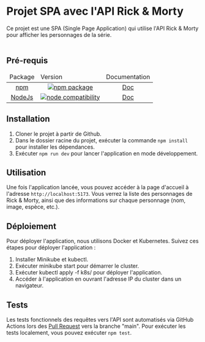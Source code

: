 # Projet SPA avec l'API Rick & Morty
Ce projet est une SPA (Single Page Application) qui utilise l'API Rick & Morty pour afficher les personnages de la série.
<br>
<br>

## Pré-requis

<div align="center">
  <table>
    <thead>
       <tr>
          <td>Package</td>
          <td>Version</td>
          <td>Documentation</td>
      </tr>
    </thead>
      <tbody align="center">
       <tr>
          <td><a href="https://github.com/npm/cli">npm</a></td>
          <td><a href="https://npmjs.com/package/vite"><img src="https://img.shields.io/npm/v/vite.svg" alt="npm package"></a></td>
          <td><a href="https://docs.npmjs.com/">Doc</a></td>
      </tr>
      <tr>
          <td><a href="https://github.com/nodejs/node">NodeJs</a></td>
          <td><a href="https://nodejs.org/en/about/releases/"><img src="https://img.shields.io/node/v/vite.svg" alt="node compatibility"></a></td>
          <td><a href="https://nodejs.org/en/docs/">Doc</a></td>
      </tr>
    </tbody>
  </table>
</div>

## Installation

1. Cloner le projet à partir de Github.
2. Dans le dossier racine du projet, exécuter la commande ```npm install``` pour installer les dépendances.
3. Exécuter ```npm run dev``` pour lancer l'application en mode développement.

## Utilisation

Une fois l'application lancée, vous pouvez accéder à la page d'accueil à l'adresse ```http://localhost:5173```.
Vous verrez la liste des personnages de Rick & Morty, ainsi que des informations sur chaque personnage (nom, image, espèce, etc.).

## Déploiement

Pour déployer l'application, nous utilisons Docker et Kubernetes. Suivez ces étapes pour déployer l'application :
1. Installer Minikube et kubectl.
2. Exécuter minikube start pour démarrer le cluster.
3. Exécuter kubectl apply -f k8s/ pour déployer l'application.
4. Accéder à l'application en ouvrant l'adresse IP du cluster dans un navigateur.

## Tests

Les tests fonctionnels des requêtes vers l'API sont automatisés via GitHub Actions lors des <ins>Pull Request</ins> vers la branche "main".
Pour exécuter les tests localement, vous pouvez exécuter ```npm test```.
